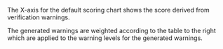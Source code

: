 The X-axis for the default scoring chart shows the score derived from verification warnings.

The generated warnings are weighted according to the table to the right
which are applied to the warning levels for the generated warnings.
